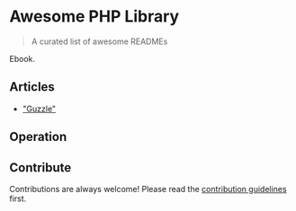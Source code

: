 

# Awesome PHP Library 
> A curated list of awesome READMEs

Ebook.



## Articles
- ["Guzzle"](https://github.com/guzzle/guzzle.git) 

## Operation



## Contribute

Contributions are always welcome!
Please read the [contribution guidelines](contributing.md) first.
